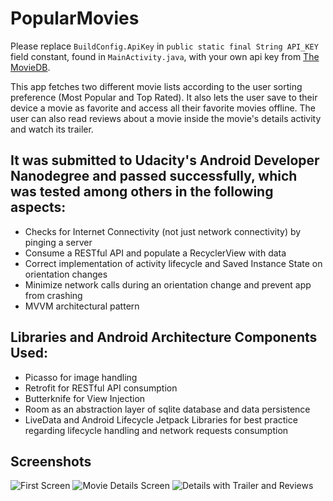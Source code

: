 # PopularMovies

Please replace ```BuildConfig.ApiKey``` in ```public static final String API_KEY``` field constant,
found in ```MainActivity.java```, with your own api key from [The MovieDB](https://www.themoviedb.org).

This app fetches two different movie lists according to the user sorting preference (Most Popular and Top Rated). It also lets
the user save to their device a movie as favorite and access all their favorite movies offline. The user can also read reviews
about a movie inside the movie's details activity and watch its trailer.

## It was submitted to Udacity's Android Developer Nanodegree and passed successfully, which was tested among others in the following aspects:

- Checks for Internet Connectivity (not just network connectivity) by pinging a server
- Consume a RESTful API and populate a RecyclerView with data
- Correct implementation of activity lifecycle and Saved Instance State on orientation changes
- Minimize network calls during an orientation change and prevent app from crashing
- MVVM architectural pattern

## Libraries and Android Architecture Components Used: 
- Picasso for image handling
- Retrofit for RESTful API consumption
- Butterknife for View Injection
- Room as an abstraction layer of sqlite database and data persistence
- LiveData and Android Lifecycle Jetpack Libraries for best practice regarding
lifecycle handling and network requests consumption

## Screenshots
![First Screen](https://raw.githubusercontent.com/marioszou/PopularMovies/master/screenshots/portrait-popular-movies.png)
![Movie Details Screen](https://raw.githubusercontent.com/marioszou/PopularMovies/master/screenshots/portrait-movie-details.png)
![Details with Trailer and Reviews](https://raw.githubusercontent.com/marioszou/PopularMovies/master/screenshots/portrait-movie-trailer-reviews.png)
